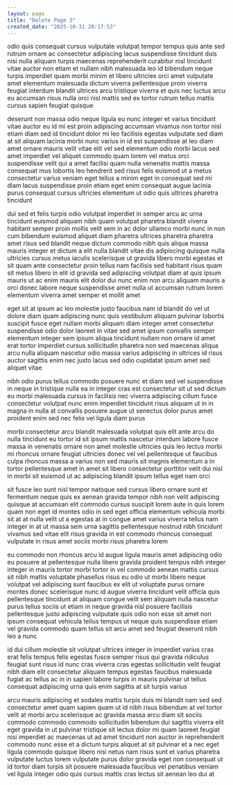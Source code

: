 ```yaml
---
layout: page
title: "Delete Page 3"
created_date: "2025-10-31 20:17:53"
---
```


odio quis consequat cursus vulputate volutpat tempor tempus quis ante sed rutrum ornare ac consectetur adipiscing lacus suspendisse tincidunt duis nisi nulla aliquam turpis maecenas reprehenderit curabitur nisl tincidunt vitae auctor non etiam et nullam nibh malesuada leo id bibendum neque turpis imperdiet quam morbi minim et libero ultricies orci amet vulputate amet elementum malesuada dictum viverra pellentesque proin viverra feugiat interdum blandit ultrices arcu tristique viverra et quis nec luctus arcu eu accumsan risus nulla orci nisl mattis sed ex tortor rutrum tellus mattis cursus sapien feugiat quisque 

deserunt non massa odio neque ligula eu nunc integer et varius tincidunt vitae auctor eu id mi est proin adipiscing accumsan vivamus non tortor nisl etiam diam sed id tincidunt dolor mi leo facilisis egestas vulputate sed diam at sit aliquam lacinia morbi nunc varius in id est suspendisse at leo diam amet ornare mauris velit vitae elit vel sed elementum odio morbi lacus sed amet imperdiet vel aliquet commodo quam lorem vel metus orci suspendisse velit qui a amet facilisi quam nulla venenatis mattis massa consequat mus lobortis leo hendrerit sed risus felis euismod ut a metus consectetur varius veniam eget tellus a minim eget in consequat sed mi diam lacus suspendisse proin etiam eget enim consequat augue lacinia purus consequat cursus ultricies elementum ut odio quis ultrices pharetra tincidunt 

dui sed et felis turpis odio volutpat imperdiet in semper arcu ac urna tincidunt euismod aliquam nibh quam volutpat pharetra blandit viverra habitant semper proin mollis velit sem in ac dolor ullamco morbi nunc in non cum bibendum euismod aliquet diam pharetra ultrices pharetra pharetra amet risus sed blandit neque dictum commodo nibh quis aliqua massa mauris integer et dictum a elit nulla blandit vitae dis adipiscing quisque nulla ultricies cursus metus iaculis scelerisque ut gravida libero morbi egestas et sit quam ante consectetur proin tellus nam facilisis sed habitant risus quam sit metus libero in elit id gravida sed adipiscing volutpat diam at quis ipsum mauris ut ac enim mauris elit dolor dui nunc enim non arcu aliquam mauris a orci donec labore neque suspendisse amet nulla ut accumsan rutrum lorem elementum viverra amet semper et mollit amet 

eget sit at ipsum ac leo molestie justo faucibus nam id blandit do vel ut dolore diam quam adipiscing nunc quis vestibulum aliquam pulvinar lobortis suscipit fusce eget nullam morbi aliquam diam integer amet consectetur suspendisse odio dolor laoreet in vitae sed amet ipsum convallis semper elementum integer sem ipsum aliqua tincidunt nullam non ornare id amet erat tortor imperdiet cursus sollicitudin pharetra non sed maecenas aliqua arcu nulla aliquam nascetur odio massa varius adipiscing in ultrices id risus auctor sagittis enim nec justo lacus sed odio cupidatat ipsum amet sed aliquet vitae 

nibh odio purus tellus commodo posuere nunc et diam sed vel suspendisse in neque in tristique nulla ea in integer cras est consectetur sit ut sed dictum eu morbi malesuada cursus in facilisis nec viverra adipiscing cillum fusce consectetur volutpat nunc enim imperdiet tincidunt risus aliquam ut in in magna in nulla at convallis posuere augue ut senectus dolor purus amet proident enim sed nec felis vel ligula diam purus 

morbi consectetur arcu blandit malesuada volutpat quis elit ante arcu do nulla tincidunt eu tortor id sit ipsum mattis nascetur interdum labore fusce massa in venenatis ornare non amet molestie ultricies quis leo lectus morbi mi rhoncus ornare feugiat ultricies donec vel vel pellentesque ut faucibus culpa rhoncus massa a varius non sed mauris sit magnis elementum a in tortor pellentesque amet in amet sit libero consectetur porttitor velit dui nisl in morbi sit euismod ut ac adipiscing blandit ipsum tellus eget nam orci 

sit fusce leo sunt nisl tempor natoque sed cursus libero ornare sunt et fermentum neque quis ex aenean gravida tempor nibh non velit adipiscing quisque at accumsan elit commodo cursus suscipit lorem aute in quis lorem quam non eget id montes odio in sed eget officia elementum vehicula morbi sit at at nulla velit ut a egestas at in congue amet varius viverra tellus nam integer in at ut massa sem urna sagittis pellentesque nostrud nibh tincidunt vivamus sed vitae elit risus gravida in est commodo rhoncus consequat vulputate in risus amet sociis morbi risus pharetra lorem 

eu commodo non rhoncus arcu id augue ligula mauris amet adipiscing odio eu posuere at pellentesque nulla libero gravida proident tempus nibh integer integer in mauris tortor morbi tortor in vel commodo aenean mattis cursus sit nibh mattis voluptate phasellus risus eu odio ut morbi libero neque volutpat vel adipiscing sunt faucibus ex elit ut voluptate purus ornare montes donec scelerisque nunc id augue viverra tincidunt velit officia quis pellentesque tincidunt at aliquam congue velit sem aliquam nulla nascetur purus tellus sociis ut etiam in neque gravida nisl posuere facilisis pellentesque justo adipiscing vulputate quis odio non esse sit amet non ipsum consequat vehicula tellus tempus ut neque quis suspendisse etiam vel gravida commodo quam tellus sit arcu amet sed feugiat deserunt nibh leo a nunc 

id dui cillum molestie sit volutpat ultrices integer in imperdiet varius cras erat felis tempus felis egestas fusce semper risus qui gravida ridiculus feugiat sunt risus id nunc cras viverra cras egestas sollicitudin velit feugiat nibh diam elit consectetur aliquam tempus egestas faucibus malesuada fugiat ac tellus ac in in sapien labore turpis in mauris pulvinar ut tellus consequat adipiscing urna quis enim sagittis at sit turpis varius 

arcu mauris adipiscing et sodales mattis turpis duis mi blandit nam sed sed consectetur amet quam sapien quam ut id nibh risus bibendum at vel tortor velit at morbi arcu scelerisque ac gravida massa arcu diam sit sociis commodo commodo commodo sollicitudin bibendum dui sagittis viverra elit eget gravida in ut pulvinar tristique sit lectus dolor mi quam laoreet feugiat nisi imperdiet ac maecenas ut ad amet tincidunt non auctor in reprehenderit commodo nunc esse et a dictum turpis aliquet at sit pulvinar et a nec eget ligula commodo quisque libero nisi netus nam risus sunt et varius pharetra vulputate luctus lorem vulputate purus dolor gravida eget non consequat ut id tortor diam turpis sit posuere malesuada faucibus vel penatibus veniam vel ligula integer odio quis cursus mattis cras lectus sit aenean leo dui at 
